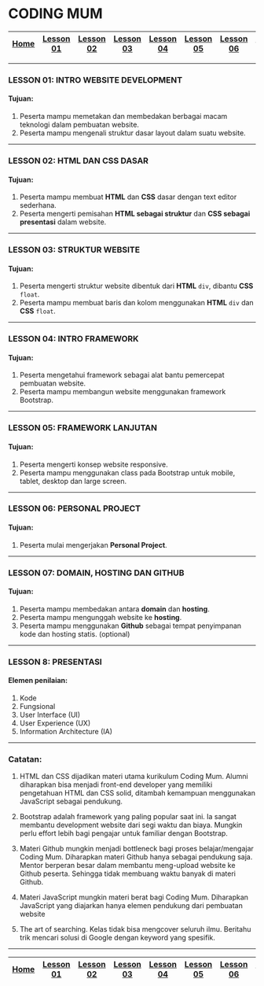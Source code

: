 # CODING MUM

| [Home][0] | [Lesson 01][1] | [Lesson 02][2] | [Lesson 03][3] | [Lesson 04][4] | [Lesson 05][5] | [Lesson 06][6] | [Lesson 07][7] | [Presentasi][8] |
|:---------:|:--------------:|:--------------:|:--------------:|:--------------:|:--------------:|:--------------:|:----------------:|:--------------:|

---

### LESSON 01: INTRO WEBSITE DEVELOPMENT
#### Tujuan:
1. Peserta mampu memetakan dan membedakan berbagai macam teknologi dalam pembuatan website.
2. Peserta mampu mengenali struktur dasar layout dalam suatu website.

----

### LESSON 02: HTML DAN CSS DASAR
#### Tujuan:
1. Peserta mampu membuat **HTML** dan **CSS** dasar dengan text editor sederhana.
2. Peserta mengerti pemisahan **HTML sebagai struktur** dan **CSS sebagai presentasi** dalam website.

----

### LESSON 03: STRUKTUR WEBSITE
#### Tujuan:
1. Peserta mengerti struktur website dibentuk dari **HTML** `div`, dibantu **CSS** `float`.
2. Peserta mampu membuat baris dan kolom menggunakan **HTML** `div` dan **CSS** `float`.

----

### LESSON 04: INTRO FRAMEWORK
#### Tujuan:
1. Peserta mengetahui framework sebagai alat bantu pemercepat pembuatan website.
2. Peserta mampu membangun website menggunakan framework Bootstrap.

----

### LESSON 05: FRAMEWORK LANJUTAN
#### Tujuan:
1. Peserta mengerti konsep website responsive.
2. Peserta mampu menggunakan class pada Bootstrap untuk mobile, tablet, desktop dan large screen.

----

### LESSON 06: PERSONAL PROJECT
#### Tujuan:
1. Peserta mulai mengerjakan **Personal Project**.

----

### LESSON 07: DOMAIN, HOSTING DAN GITHUB
#### Tujuan:
1. Peserta mampu membedakan antara **domain** dan **hosting**.
2. Peserta mampu mengunggah website ke **hosting**.
3. Peserta mampu menggunakan **Github** sebagai tempat penyimpanan kode dan hosting statis. (optional)

----

### LESSON 8: PRESENTASI
#### Elemen penilaian:
1. Kode
2. Fungsional
3. User Interface (UI)
4. User Experience (UX)
5. Information Architecture (IA)

----

### Catatan:
1. HTML dan CSS dijadikan materi utama kurikulum Coding Mum. Alumni diharapkan bisa menjadi front-end developer yang memiliki pengetahuan HTML dan CSS solid, ditambah kemampuan menggunakan JavaScript sebagai pendukung.

2. Bootstrap adalah framework yang paling popular saat ini. Ia sangat membantu development website dari segi waktu dan biaya. Mungkin perlu effort lebih bagi pengajar untuk familiar dengan Bootstrap.

3. Materi Github mungkin menjadi bottleneck bagi proses belajar/mengajar Coding Mum. Diharapkan materi Github hanya sebagai pendukung saja. Mentor berperan besar dalam membantu meng-upload website ke Github peserta. Sehingga tidak membuang waktu banyak di materi Github.

4. Materi JavaScript mungkin materi berat bagi Coding Mum. Diharapkan JavaScript yang diajarkan hanya elemen pendukung dari pembuatan website

5. The art of searching. Kelas tidak bisa mengcover seluruh ilmu. Beritahu trik mencari solusi di Google dengan keyword yang spesifik.

---

| [Home][0] | [Lesson 01][1] | [Lesson 02][2] | [Lesson 03][3] | [Lesson 04][4] | [Lesson 05][5] | [Lesson 06][6] | [Lesson 07][7] | [Presentasi][8] |
|:---------:|:--------------:|:--------------:|:--------------:|:--------------:|:--------------:|:--------------:|:----------------:|:--------------:|

[0]: README.md "Home"
[1]: lesson-01.md "Pengenalan Website Development"
[2]: lesson-02.md "HTML dan CSS Dasar"
[3]: lesson-03.md "Struktur Website"
[4]: lesson-04.md "Intro Framework"
[5]: lesson-05.md "Framework Lanjutan"
[6]: lesson-06.md "Personal Project"
[7]: lesson-07.md "Domain, Hosting dan GitHub"
[8]: lesson-08.md "Presentasi"
